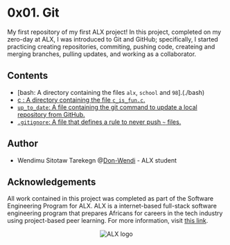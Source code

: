 # 0x01. Git
My first repository of my first ALX project! In this project, completed on my zero-day at ALX, I was introduced to Git and GitHub; specifically, I started practicing creating repositories, commiting, pushing code, createing and merging branches, pulling updates, and working as a collaborator.

## Contents
* [bash: A directory containing the files `alx`, `school` and `98`].(./bash)
* [c : A directory containing the file `c_is_fun.c`.](./c)
* [`up_to_date`: A file containing the git command to update a local repository from GitHub.](./up_to_date)
* [`.gitignore`: A file that defines a rule to never push `~` files.](./.gitignore)

## Author
* Wendimu Sitotaw Tarekegn @[Don-Wendi](https://github.com/Don-Wendi) - ALX student

## Acknowledgements
All work contained in this project was completed as part of the Software Engineering Program for ALX. ALX is a internet-based full-stack software engineering program that prepares Africans for careers in the tech industry using project-based peer learning. For more information, visit [this link](https://www.alxafrica.com/).

<p align="center">
  <img src="http://www.https://intranet.alxswe.com/alx-log.png" alt="ALX logo">
</p>
